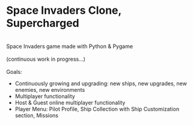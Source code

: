# Space Invaders Clone, Supercharged<br>
<br>
Space Invaders game made with Python &amp; Pygame<br>
<br>
(continuous work in progress...)<br>
<br>
Goals:
<ul>
  <li>Continuously growing and upgrading: new ships, new upgrades, new enemies, new environments</li>
  <li>Multiplayer functionality</li>
  <li>Host & Guest online multiplayer functionality</li>
  <li>Player Menu: Pilot Profile, Ship Collection with Ship Customization section, Missions</li>
</ul>
